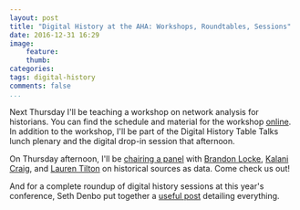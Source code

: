 ```yaml
---
layout: post
title: "Digital History at the AHA: Workshops, Roundtables, Sessions"
date: 2016-12-31 16:29
image: 
    feature: 
    thumb: 
categories: 
tags: digital-history 
comments: false
...
```


Next Thursday I'll be teaching a workshop on network analysis for historians. You can find the schedule and material for the workshop [online](http://jasonheppler.org/projects/aha-workshop/). In addition to the workshop, I'll be part of the Digital History Table Talks lunch plenary and the digital drop-in session that afternoon. 

On Thursday afternoon, I'll be [chairing a panel](https://aha.confex.com/aha/2017/webprogram/Session15092.html) with [Brandon Locke](http://brandontlocke.com/), [Kalani Craig](http://www.kalanicraig.com/), and [Lauren Tilton](https://twitter.com/nolauren) on historical sources as data. Come check us out! 

And for a complete roundup of digital history sessions at this year's conference, Seth Denbo put together a [useful post](http://blog.historians.org/2016/12/digital-history-aha17/) detailing everything.